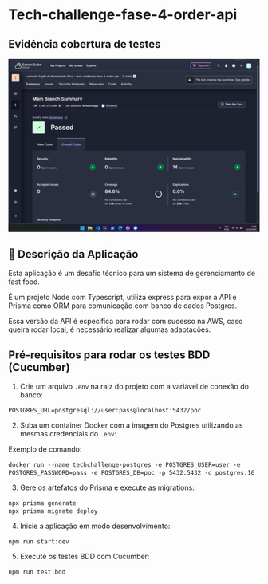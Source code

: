 # Tech-challenge-fase-4-order-api

## Evidência cobertura de testes
![Cobertura de Testes](assets/coverage.png)

## 📜 Descrição da Aplicação

Esta aplicação é um desafio técnico para um sistema de gerenciamento de fast food.

É um projeto Node com Typescript, utiliza express para expor a API e Prisma como ORM para comunicação com banco de dados Postgres.

Essa versão da API é especifica para rodar com sucesso na AWS, caso queira rodar local, é necessário realizar algumas adaptações.

## Pré-requisitos para rodar os testes BDD (Cucumber)

1. Crie um arquivo `.env` na raiz do projeto com a variável de conexão do banco:

```
POSTGRES_URL=postgresql://user:pass@localhost:5432/poc
```

2. Suba um container Docker com a imagem do Postgres utilizando as mesmas credenciais do `.env`:

Exemplo de comando:
```
docker run --name techchallenge-postgres -e POSTGRES_USER=user -e POSTGRES_PASSWORD=pass -e POSTGRES_DB=poc -p 5432:5432 -d postgres:16
```

3. Gere os artefatos do Prisma e execute as migrations:
```
npx prisma generate
npx prisma migrate deploy
```

4. Inicie a aplicação em modo desenvolvimento:
```
npm run start:dev
```

5. Execute os testes BDD com Cucumber:
```
npm run test:bdd
```